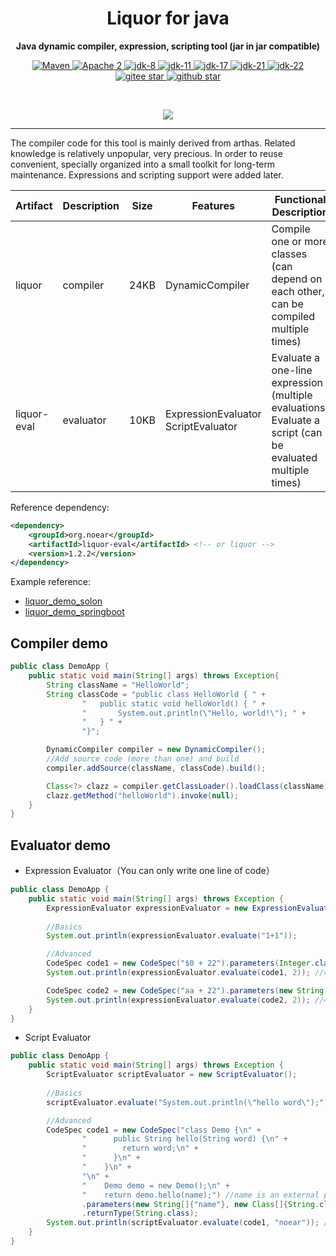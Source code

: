 <h1 align="center" style="text-align:center;">
Liquor for java
</h1>
<p align="center">
	<strong>Java dynamic compiler, expression, scripting tool (jar in jar compatible)</strong>
</p>
<p align="center">
    <a target="_blank" href="https://central.sonatype.com/search?q=org.noear%liquor">
        <img src="https://img.shields.io/maven-central/v/org.noear/liquor.svg?label=Maven%20Central" alt="Maven" />
    </a>
    <a target="_blank" href="LICENSE">
		<img src="https://img.shields.io/:License-Apache2-blue.svg" alt="Apache 2" />
	</a>
    <a target="_blank" href="https://www.oracle.com/java/technologies/javase/javase-jdk8-downloads.html">
		<img src="https://img.shields.io/badge/JDK-8-green.svg" alt="jdk-8" />
	</a>
    <a target="_blank" href="https://www.oracle.com/java/technologies/javase/jdk11-archive-downloads.html">
		<img src="https://img.shields.io/badge/JDK-11-green.svg" alt="jdk-11" />
	</a>
    <a target="_blank" href="https://www.oracle.com/java/technologies/javase/jdk17-archive-downloads.html">
		<img src="https://img.shields.io/badge/JDK-17-green.svg" alt="jdk-17" />
	</a>
    <a target="_blank" href="https://www.oracle.com/java/technologies/javase/jdk21-archive-downloads.html">
		<img src="https://img.shields.io/badge/JDK-21-green.svg" alt="jdk-21" />
	</a>
    <a target="_blank" href="https://www.oracle.com/java/technologies/javase/jdk22-archive-downloads.html">
		<img src="https://img.shields.io/badge/JDK-22-green.svg" alt="jdk-22" />
	</a>
    <br />
    <a target="_blank" href='https://gitee.com/noear/liquor/stargazers'>
		<img src='https://gitee.com/noear/liquor/badge/star.svg' alt='gitee star'/>
	</a>
    <a target="_blank" href='https://github.com/noear/liquor/stargazers'>
		<img src="https://img.shields.io/github/stars/noear/liquor.svg?style=flat&logo=github" alt="github star"/>
	</a>
</p>

<br/>
<p align="center">
	<a href="https://jq.qq.com/?_wv=1027&k=kjB5JNiC">
	<img src="https://img.shields.io/badge/QQ交流群-22200020-orange"/></a>
</p>

<hr>

The compiler code for this tool is mainly derived from arthas. Related knowledge is relatively unpopular, very precious. In order to reuse convenient, specially organized into a small toolkit for long-term maintenance. Expressions and scripting support were added later.

| Artifact            | Description | Size | Features                                  | Functional Description                     |
|---------------------|-------------|------|-----------------------------------------|--------------------------|
| liquor              | compiler    | 24KB | DynamicCompiler                         | Compile one or more classes (can depend on each other, can be compiled multiple times) |
| liquor-eval         | evaluator   | 10KB | ExpressionEvaluator<br>ScriptEvaluator  | Evaluate a one-line expression (multiple evaluations)<br/>Evaluate a script (can be evaluated multiple times) |


Reference dependency:

```xml
<dependency>
    <groupId>org.noear</groupId>
    <artifactId>liquor-eval</artifactId> <!-- or liquor -->
    <version>1.2.2</version>
</dependency>
```

Example reference:

* [liquor_demo_solon](liquor_demo_solon)
* [liquor_demo_springboot](liquor_demo_springboot)



## Compiler demo


```java
public class DemoApp {
    public static void main(String[] args) throws Exception{
        String className = "HelloWorld";
        String classCode = "public class HelloWorld { " +
                "   public static void helloWorld() { " +
                "       System.out.println(\"Hello, world!\"); " +
                "   } " +
                "}";

        DynamicCompiler compiler = new DynamicCompiler();
        //Add source code (more than one) and build
        compiler.addSource(className, classCode).build();

        Class<?> clazz = compiler.getClassLoader().loadClass(className);
        clazz.getMethod("helloWorld").invoke(null);
    }
}
```



## Evaluator demo


* Expression Evaluator（You can only write one line of code）


```java
public class DemoApp {
    public static void main(String[] args) throws Exception {
        ExpressionEvaluator expressionEvaluator = new ExpressionEvaluator();
        
        //Basics
        System.out.println(expressionEvaluator.evaluate("1+1"));

        //Advanced
        CodeSpec code1 = new CodeSpec("$0 + 22").parameters(Integer.class);
        System.out.println(expressionEvaluator.evaluate(code1, 2)); //=> 24

        CodeSpec code2 = new CodeSpec("aa + 22").parameters(new String[]{"aa"}, new Class[]{Integer.class});
        System.out.println(expressionEvaluator.evaluate(code2, 2)); //=> 24
    }
}
```


* Script Evaluator

```java
public class DemoApp {
    public static void main(String[] args) throws Exception {
        ScriptEvaluator scriptEvaluator = new ScriptEvaluator();
        
        //Basics
        scriptEvaluator.evaluate("System.out.println(\"hello word\");");

        //Advanced
        CodeSpec code1 = new CodeSpec("class Demo {\n" +
                "      public String hello(String word) {\n" +
                "        return word;\n" +
                "      }\n" +
                "    }\n" +
                "\n" +
                "    Demo demo = new Demo();\n" +
                "    return demo.hello(name);") //name is an external parameter
                .parameters(new String[]{"name"}, new Class[]{String.class})
                .returnType(String.class);
        System.out.println(scriptEvaluator.evaluate(code1, "noear")); //=>noear
    }
}
```
